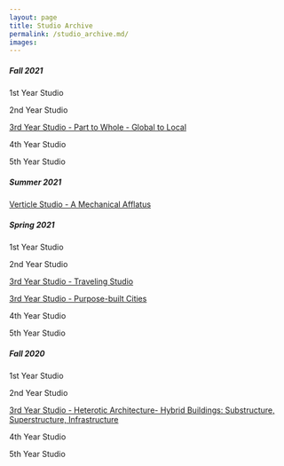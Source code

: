 ```yaml
---
layout: page
title: Studio Archive
permalink: /studio_archive.md/
images:
---
```


##### Fall 2021
  1st Year Studio

  2nd Year Studio

  [3rd Year Studio - Part to Whole - Global to Local](https://keanmgc.github.io/2021fall3yr-studio/)

  4th Year Studio

  5th Year Studio

##### Summer 2021
  [Verticle Studio - A Mechanical Afflatus](https://docs.google.com/document/d/e/2PACX-1vSRnFyb_-OEE44OLWIU4YYgqwFX-c69K0l-V1wfp5ccVH24-WNY6URFPzUVvqEAT8psW5skMPr1zww-/pub)

##### Spring 2021
1st Year Studio

2nd Year Studio

[3rd Year Studio - Traveling Studio](https://w03travelstudio.wordpress.com/)

[3rd Year Studio - Purpose-built Cities](https://keanmgc.github.io/2021-Spring-Studio/)

4th Year Studio

5th Year Studio

##### Fall 2020
1st Year Studio

2nd Year Studio

[3rd Year Studio - Heterotic Architecture- Hybrid Buildings: Substructure, Superstructure, Infrastructure](https://youtube.com/playlist?list=PLBtPB9RpflEZ9HoVBhDMIq7kyqf3rhElJ)

4th Year Studio

5th Year Studio
